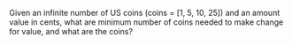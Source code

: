 Given an infinite number of US coins (coins = [1, 5, 10, 25]) and an amount value in cents, what are minimum number of coins needed to make change for value, and what are the coins?
